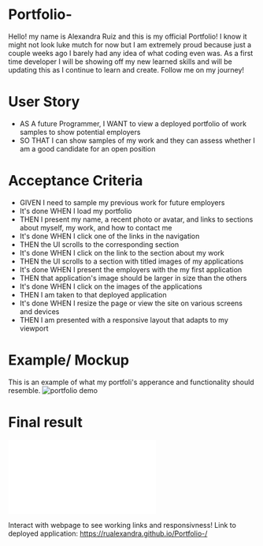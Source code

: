 # Portfolio-

Hello! my name is Alexandra Ruiz and this is my official Portfolio! I know it might not look luke mutch for now but I am extremely proud because just a couple weeks ago I barely had any idea of what coding even was. As a first time developer I will be showing off my new learned skills and will be updating this as I continue to learn and create. Follow me on my journey!

# User Story

- AS A future Programmer, I WANT to view a deployed portfolio of work samples to show potential employers
- SO THAT I can show samples of my work and they can assess whether I am a good candidate for an open position

# Acceptance Criteria

- GIVEN I need to sample my previous work for future employers
- It's done WHEN I load my portfolio
- THEN I present my name, a recent photo or avatar, and links to sections about myself, my work, and how to contact me
- It's done WHEN I click one of the links in the navigation
- THEN the UI scrolls to the corresponding section
- It's done WHEN I click on the link to the section about my work
- THEN the UI scrolls to a section with titled images of my applications
- It's done WHEN I present the employers with the my first application
- THEN that application's image should be larger in size than the others
- It's done WHEN I click on the images of the applications
- THEN I am taken to that deployed application
- It's done WHEN I resize the page or view the site on various screens and devices
- THEN I am presented with a responsive layout that adapts to my viewport

# Example/ Mockup

This is an example of what my portfoli's apperance and functionality should resemble.
![portfolio demo](mock%20up%20demo.gif)

# Final result

![Portfolio Screenshot](<./Assets/img/portfoli updated.pdf>)

Interact with webpage to see working links and responsivness!
Link to deployed application:
https://rualexandra.github.io/Portfolio-/
